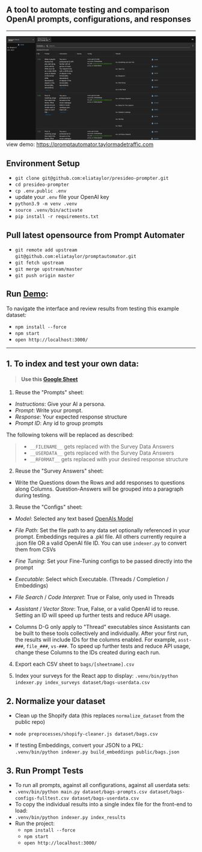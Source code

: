 ## A tool to automate testing and comparison OpenAI prompts, configurations, and responses  

----

![interface.png](public%2Finterface.png)
view demo: https://promptautomator.taylormadetraffic.com

## Environment Setup 
- `git clone git@github.com:eliataylor/presideo-prompter.git`
- `cd presideo-prompter`
- `cp .env.public .env`
- update your `.env` file your OpenAI key
- `python3.9 -m venv .venv`
- `source .venv/bin/activate`
- `pip install -r requirements.txt`

## Pull latest opensource from Prompt Automater
- `git remote add upstream git@github.com:eliataylor/promptautomator.git`
- `git fetch upstream`
- `git merge upstream/master`
- `git push origin master`

## Run [Demo](https://promptautomator.taylormadetraffic.com):
To navigate the interface and review results from testing this example dataset:
- `npm install --force`
- `npm start`
- `open http://localhost:3000/`

---
## 1. To index and test your own data:

> #### Use this [Google Sheet](https://docs.google.com/spreadsheets/d/1xK9i_Qh_J1kbAMlPSlXf7nrT1HRV3RXzcq_0dmqPgNI/edit#gid=1914178484) 

1. Reuse the "Prompts" sheet:
- _Instructions_: Give your AI a persona. 
- _Prompt_: Write your prompt. 
- _Response_: Your expected response structure
- _Prompt ID_: Any id to group prompts

The following tokens will be replaced as described:
> - `__FILENAME__` gets replaced with the Survey Data Answers
> - `__USERDATA__` gets replaced with the Survey Data Answers
> - `__RFORMAT__` gets replaced with your desired response structure 

2. Reuse the "Survey Answers" sheet:
- Write the Questions down the Rows and add responses to questions along Columns. Question-Answers will be grouped into a paragraph during testing. 

3. Reuse the "Configs" sheet:
- _Model_: Selected any text based [OpenAIs Model](https://platform.openai.com/docs/models)
- _File Path_: Set the file path to any data set optionally referenced in your prompt. Embeddings requires a .pkl file. All others currently require a .json file OR a valid OpenAI file ID. You can use `indexer.py`  to convert them from CSVs
- _Fine Tuning_: Set your Fine-Tuning configs to be passed directly into the prompt
- _Executable_: Select which Executable. (Threads / Completion / Embeddings)
- _File Search_ / _Code Interpret_: True or False, only used in Threads
- _Assistant_ / _Vector Store_: True, False, or a valid OpenAI id to reuse. Setting an ID will speed up further tests and reduce API usage. 

- Columns D-G only apply to "Thread" executables since Assistants can be built to these tools collectively and individually. After your first run, the results will include IDs for the columns enabled. For example, `asst-###`, `file_###`, `vs-###`. To speed up further tests and reduce API usage, change these Columns to the IDs created during each run. 

4. Export each CSV sheet to `bags/[sheetname].csv` 

5. Index your surveys for the React app to display: `.venv/bin/python indexer.py index_surveys dataset/bags-userdata.csv `

## 2. Normalize your dataset
- Clean up the Shopify data (this replaces `normalize_dataset` from the public repo)
- `node preprocesses/shopify-cleaner.js dataset/bags.csv`

- If testing Embeddings, convert your JSON to a PKL:  
`.venv/bin/python indexer.py build_embeddings public/bags.json`

## 3. Run Prompt Tests 
- To run all prompts, against all configurations, against all userdata sets: 
- `.venv/bin/python main.py dataset/bags-prompts.csv dataset/bags-configs-fulltest.csv dataset/bags-userdata.csv`
- To copy the individual results into a single index file for the front-end to load: 
- `.venv/bin/python indexer.py index_results`
- Run the project:
  - `npm install --force`
  - `npm start`
  - `open http://localhost:3000/`